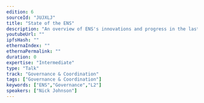 ```yaml
---
edition: 6
sourceId: "JUJXLJ"
title: "State of the ENS"
description: "An overview of ENS's innovations and progress in the last couple of years. Learn about how the ENS DAO is developing new approaches to decentralised governance, and how the development of ENS's offchain infrastructure makes trustless access to data held outside L1 easier for everyone - enabling both ENS's expansion to L2s and much broader applications."
youtubeUrl: ""
ipfsHash: ""
ethernaIndex: ""
ethernaPermalink: ""
duration: 0
expertise: "Intermediate"
type: "Talk"
track: "Governance & Coordination"
tags: ["Governance & Coordination"]
keywords: ["ENS","Governance","L2"]
speakers: ["Nick Johnson"]
---
```

